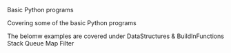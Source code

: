 Basic Python programs 


Covering some of the basic Python programs

The belomw examples are covered under DataStructures & BuildInFunctions
    Stack
    Queue
    Map
    Filter
